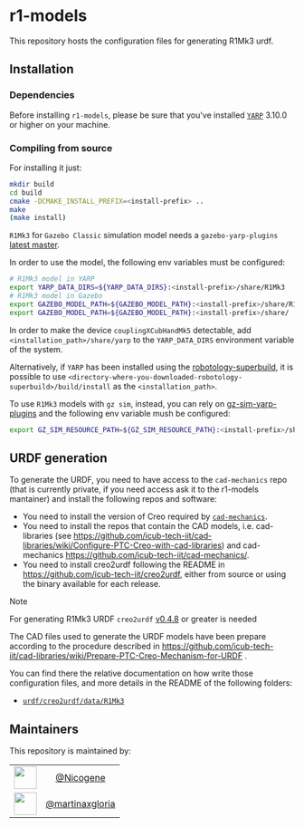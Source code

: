 ﻿# r1-models

This repository hosts the configuration files for generating R1Mk3 urdf.

## Installation

### Dependencies

Before installing `r1-models`, please be sure that you've installed [`YARP`](https://www.yarp.it/latest//) 3.10.0 or higher on your machine.

### Compiling from source

For installing it just:

```sh
mkdir build
cd build
cmake -DCMAKE_INSTALL_PREFIX=<install-prefix> ..
make
(make install)
```

`R1Mk3` for `Gazebo Classic` simulation model needs a `gazebo-yarp-plugins` [latest master](https://github.com/robotology/gazebo-yarp-plugins/commit/c89280295d53279049bb7521cf6b6b3400130f23).

In order to use the model, the following env variables must be configured:
```sh
# R1Mk3 model in YARP
export YARP_DATA_DIRS=${YARP_DATA_DIRS}:<install-prefix>/share/R1Mk3
# R1Mk3 model in Gazebo
export GAZEBO_MODEL_PATH=${GAZEBO_MODEL_PATH}:<install-prefix>/share/R1Mk3/robots
export GAZEBO_MODEL_PATH=${GAZEBO_MODEL_PATH}:<install-prefix>/share/
```

In order to make the device `couplingXCubHandMk5` detectable, add `<installation_path>/share/yarp` to the `YARP_DATA_DIRS` environment variable of the system.

Alternatively, if `YARP` has been installed using the [robotology-superbuild](https://github.com/robotology/robotology-superbuild), it is possible to use `<directory-where-you-downloaded-robotology-superbuild>/build/install` as the `<installation_path>`.

To use `R1Mk3` models with `gz sim`, instead, you can rely on [gz-sim-yarp-plugins](https://github.com/robotology/gz-sim-yarp-plugins?tab=readme-ov-file#installation) and the following env variable mush be configured:

```sh
export GZ_SIM_RESOURCE_PATH=${GZ_SIM_RESOURCE_PATH}:<install-prefix>/share/R1Mk3/robots
```

## URDF generation

To generate the URDF, you need to have access to the `cad-mechanics` repo (that is currently private, if you need access ask it to the r1-models mantainer) and install the following repos and software:
* You need to install the version of Creo required by [`cad-mechanics`](https://github.com/icub-tech-iit/cad-mechanics/).
* You need to install the repos that contain the CAD models, i.e. cad-libraries (see https://github.com/icub-tech-iit/cad-libraries/wiki/Configure-PTC-Creo-with-cad-libraries) and cad-mechanics https://github.com/icub-tech-iit/cad-mechanics/.
* You need to install creo2urdf following the README in https://github.com/icub-tech-iit/creo2urdf, either from source or using the binary available for each release.

>[!NOTE]
> For generating R1Mk3 URDF `creo2urdf` [v0.4.8](https://github.com/icub-tech-iit/creo2urdf/releases/tag/v0.4.8) or greater is needed

The CAD files used to generate the URDF models have been prepare according to the procedure described in https://github.com/icub-tech-iit/cad-libraries/wiki/Prepare-PTC-Creo-Mechanism-for-URDF .

You can find there the relative documentation on how write those configuration files, and more details in the README of the following folders:
* [`urdf/creo2urdf/data/R1Mk3`](./urdf/creo2urdf/data/R1Mk3/README.md)

## Maintainers
This repository is maintained by:

| | |
|:---:|:---:|
| [<img src="https://github.com/Nicogene.png" width="40">](https://github.com/Nicogene) | [@Nicogene](https://github.com/Nicogene) |
| [<img src="https://github.com/martinaxgloria.png" width="40">](https://github.com/martinaxgloria) | [@martinaxgloria](https://github.com/martinaxgloria) |
